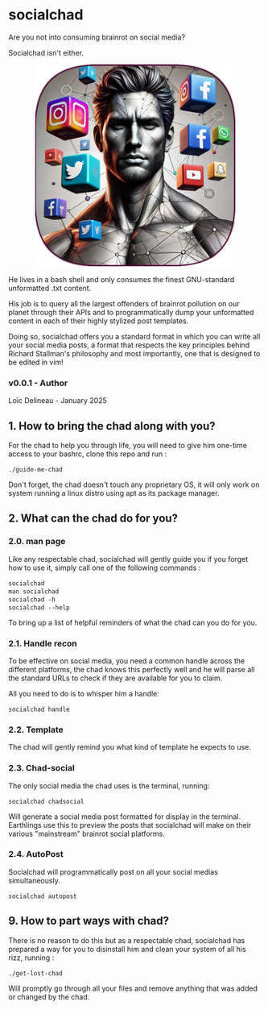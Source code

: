 # socialchad
Are you not into consuming brainrot on social media? 

Socialchad isn't either.

<p align="center">
	<img src="assets/logo.png" width="400">
</p>

He lives in a bash shell and only consumes the 
finest GNU-standard unformatted .txt content.

His job is to query all the largest offenders of brainrot pollution on
our planet through their APIs and to programmatically dump 
your unformatted content in each of their
highly stylized post templates.

Doing so, socialchad offers you a standard format in which you can write
all your social media posts, a format that respects the key principles 
behind Richard Stallman's philosophy and most importantly, 
one that is designed to be edited in vim!

### v0.0.1 - Author
Loïc Delineau - January 2025

## 1. How to bring the chad along with you?
For the chad to help you through life, you will need to give him 
one-time access to your bashrc, clone this repo and run :

```
./guide-me-chad
```

Don't forget, the chad doesn't touch any proprietary OS, it will only
work on system running a linux distro using apt as its package manager.

## 2. What can the chad do for you?
### 2.0. man page
Like any respectable chad, socialchad will gently guide you if you 
forget how to use it, simply call one of the following commands :

```
socialchad
man socialchad
socialchad -h
socialchad --help
```

To bring up a list of helpful reminders of what the chad can you do for you.

### 2.1. Handle recon
To be effective on social media, you need a common handle across
the different platforms, the chad knows this perfectly well and 
he will parse all the
standard URLs to check if they are available for you to claim.

All you need to do is to whisper him a handle:    

```
socialchad handle
```

### 2.2. Template 
The chad will gently remind you what kind of template he expects to use. 

### 2.3. Chad-social 
The only social media the chad uses is the terminal, running:

```
socialchad chadsocial
```

Will generate a social media post formatted for display in the terminal. 
Earthlings use this to preview the posts that socialchad will make
on their various "mainstream" brainrot social platforms. 

### 2.4. AutoPost 
Socialchad will programmatically post on all your social medias simultaneously.

```
socialchad autopost
```

## 9. How to part ways with chad?
There is no reason to do this but as a respectable chad, socialchad
has prepared a way for you to disinstall him and clean your system of 
all his rizz, running :

```
./get-lost-chad
```

Will promptly go through all your files and remove anything that was
added or changed by the chad. 

 


